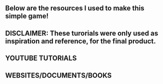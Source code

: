 ## Below are the resources I used to make this simple game!
## DISCLAIMER: These turorials were only used as inspiration and reference, for the final product. 

## YOUTUBE TUTORIALS


## WEBSITES/DOCUMENTS/BOOKS